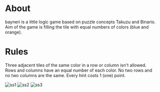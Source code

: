 # About
bayneri is a little logic game based on puzzle concepts Takuzu and Binario.
Aim of the game is filling the tile with equal numbers of colors (blue and orange).

# Rules
Three adjacent tiles of the same color in a row or column isn't allowed.
Rows and columns have an equal number of each color.
No two rows and no two columns are the same.
Every hint costs 1 (one) point.

![ss1](https://github.com/cetinerhalil/bayneri/blob/master/bayneri/ss1.png)
![ss2](https://github.com/cetinerhalil/bayneri/blob/master/bayneri/ss2.png)
![ss3](https://github.com/cetinerhalil/bayneri/blob/master/bayneri/ss3.png)
